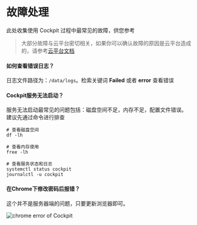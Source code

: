 # 故障处理

此处收集使用 Cockpit 过程中最常见的故障，供您参考

> 大部分故障与云平台密切相关，如果你可以确认故障的原因是云平台造成的，请参考[云平台文档](https://support.websoft9.com/docs/faq/zh/tech-instance.html)

#### 如何查看错误日志？

日志文件路径为：`/data/logs`。检索关键词 **Failed** 或者 **error** 查看错误

#### Cockpit服务无法启动？

服务无法启动最常见的问题包括：磁盘空间不足，内存不足，配置文件错误。  
建议先通过命令进行排查  

```shell
# 查看磁盘空间
df -lh

# 查看内存使用
free -lh

# 查看服务状态和日志
systemctl status cockpit
journalctl -u cockpit
```

#### 在Chrome下修改密码后报错？

这个并不是服务器端的问题，只要更新浏览器即可。

![chrome error of Cockpit](https://libs.websoft9.com/Websoft9/DocsPicture/zh/cockpit/cockpit-chromeerror-websoft9.png)

